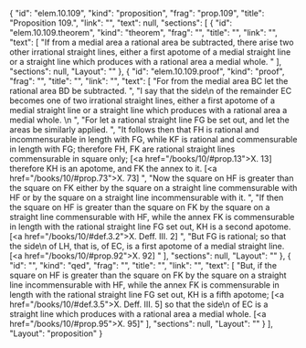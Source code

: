 {
  "id": "elem.10.109",
  "kind": "proposition",
  "frag": "prop.109",
  "title": "Proposition 109.",
  "link": "",
  "text": null,
  "sections": [
    {
      "id": "elem.10.109.theorem",
      "kind": "theorem",
      "frag": "",
      "title": "",
      "link": "",
      "text": [
        "If from a medial area a rational area be subtracted, there arise two other irrational straight lines, either a first apotome of a medial straight line or a straight line which produces with a rational area a medial whole. "
      ],
      "sections": null,
      "Layout": ""
    },
    {
      "id": "elem.10.109.proof",
      "kind": "proof",
      "frag": "",
      "title": "",
      "link": "",
      "text": [
        "For from the medial area BC let the rational area BD be subtracted. ",
        "I say that the <quote>side</quote>\n of the remainder EC becomes one of two irrational straight lines, either a first apotome of a medial straight line or a straight line which produces with a rational area a medial whole. \n      ",
        "For let a rational straight line FG be set out, and let the areas be similarly applied. ",
        "It follows then that FH is rational and incommensurable in length with FG, while KF is rational and commensurable in length with FG; therefore FH, FK are rational straight lines commensurable in square only; [<a href=\"/books/10/#prop.13\">X. 13</a>] therefore KH is an apotome, and FK the annex to it. [<a href=\"/books/10/#prop.73\">X. 73</a>] ",
        "Now the square on HF is greater than the square on FK either by the square on a straight line commensurable with HF or by the square on a straight line incommensurable with it. ",
        "If then the square on HF is greater than the square on FK by the square on a straight line commensurable with HF, while the annex FK is commensurable in length with the rational straight line FG set out, KH is a second apotome. [<a href=\"/books/10/#def.3.2\">X. Deff. III. 2</a>] ",
        "But FG is rational; so that the <quote>side</quote>\n of LH, that is, of EC, is a first apotome of a medial straight line. [<a href=\"/books/10/#prop.92\">X. 92</a>] "
      ],
      "sections": null,
      "Layout": ""
    },
    {
      "id": "",
      "kind": "qed",
      "frag": "",
      "title": "",
      "link": "",
      "text": [
        "But, if the square on HF is greater than the square on FK by the square on a straight line incommensurable with HF, while the annex FK is commensurable in length with the rational straight line FG set out, KH is a fifth apotome; [<a href=\"/books/10/#def.3.5\">X. Deff. III. 5</a>] so that the <quote>side</quote>\n of EC is a straight line which produces with a rational area a medial whole. [<a href=\"/books/10/#prop.95\">X. 95</a>]"
      ],
      "sections": null,
      "Layout": ""
    }
  ],
  "Layout": "proposition"
}

